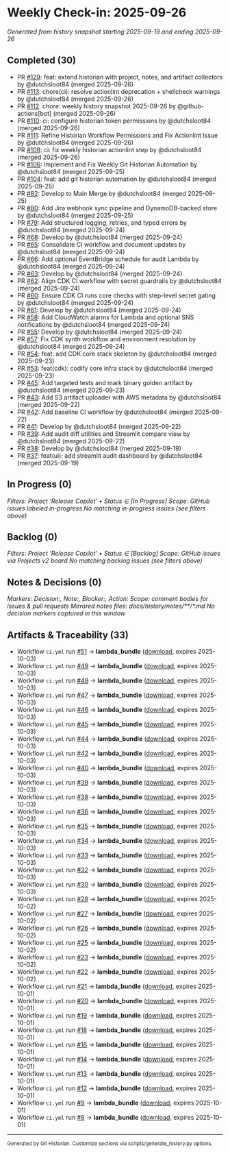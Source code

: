 # Weekly Check-in: 2025-09-26

_Generated from history snapshot starting 2025-09-19 and ending 2025-09-26_

## Completed (30)
- PR [#129](https://github.com/dutchsloot84/ReleaseCopilot-AI/pull/129): feat: extend historian with project, notes, and artifact collectors by @dutchsloot84 (merged 2025-09-26)
- PR [#113](https://github.com/dutchsloot84/ReleaseCopilot-AI/pull/113): chore(ci): resolve actionlint deprecation + shellcheck warnings by @dutchsloot84 (merged 2025-09-26)
- PR [#112](https://github.com/dutchsloot84/ReleaseCopilot-AI/pull/112): chore: weekly history snapshot 2025-09-26 by @github-actions[bot] (merged 2025-09-26)
- PR [#110](https://github.com/dutchsloot84/ReleaseCopilot-AI/pull/110): ci: configure historian token permissions by @dutchsloot84 (merged 2025-09-26)
- PR [#111](https://github.com/dutchsloot84/ReleaseCopilot-AI/pull/111): Refine Historian Workflow Permissions and Fix Actionlint Issue by @dutchsloot84 (merged 2025-09-26)
- PR [#108](https://github.com/dutchsloot84/ReleaseCopilot-AI/pull/108): ci: fix weekly historian actionlint step by @dutchsloot84 (merged 2025-09-26)
- PR [#106](https://github.com/dutchsloot84/ReleaseCopilot-AI/pull/106):  Implement and Fix Weekly Git Historian Automation by @dutchsloot84 (merged 2025-09-25)
- PR [#104](https://github.com/dutchsloot84/ReleaseCopilot-AI/pull/104): feat: add git historian automation by @dutchsloot84 (merged 2025-09-25)
- PR [#82](https://github.com/dutchsloot84/ReleaseCopilot-AI/pull/82): Develop to Main Merge by @dutchsloot84 (merged 2025-09-25)
- PR [#80](https://github.com/dutchsloot84/ReleaseCopilot-AI/pull/80): Add Jira webhook sync pipeline and DynamoDB-backed store by @dutchsloot84 (merged 2025-09-25)
- PR [#79](https://github.com/dutchsloot84/ReleaseCopilot-AI/pull/79): Add structured logging, retries, and typed errors by @dutchsloot84 (merged 2025-09-24)
- PR [#68](https://github.com/dutchsloot84/ReleaseCopilot-AI/pull/68): Develop by @dutchsloot84 (merged 2025-09-24)
- PR [#65](https://github.com/dutchsloot84/ReleaseCopilot-AI/pull/65): Consolidate CI workflow and document updates by @dutchsloot84 (merged 2025-09-24)
- PR [#66](https://github.com/dutchsloot84/ReleaseCopilot-AI/pull/66): Add optional EventBridge schedule for audit Lambda by @dutchsloot84 (merged 2025-09-24)
- PR [#63](https://github.com/dutchsloot84/ReleaseCopilot-AI/pull/63): Develop by @dutchsloot84 (merged 2025-09-24)
- PR [#62](https://github.com/dutchsloot84/ReleaseCopilot-AI/pull/62): Align CDK CI workflow with secret guardrails by @dutchsloot84 (merged 2025-09-24)
- PR [#60](https://github.com/dutchsloot84/ReleaseCopilot-AI/pull/60): Ensure CDK CI runs core checks with step-level secret gating by @dutchsloot84 (merged 2025-09-24)
- PR [#61](https://github.com/dutchsloot84/ReleaseCopilot-AI/pull/61): Develop by @dutchsloot84 (merged 2025-09-24)
- PR [#58](https://github.com/dutchsloot84/ReleaseCopilot-AI/pull/58): Add CloudWatch alarms for Lambda and optional SNS notifications by @dutchsloot84 (merged 2025-09-24)
- PR [#55](https://github.com/dutchsloot84/ReleaseCopilot-AI/pull/55): Develop by @dutchsloot84 (merged 2025-09-24)
- PR [#57](https://github.com/dutchsloot84/ReleaseCopilot-AI/pull/57): Fix CDK synth workflow and environment resolution by @dutchsloot84 (merged 2025-09-24)
- PR [#54](https://github.com/dutchsloot84/ReleaseCopilot-AI/pull/54): feat: add CDK core stack skeleton by @dutchsloot84 (merged 2025-09-23)
- PR [#53](https://github.com/dutchsloot84/ReleaseCopilot-AI/pull/53): feat(cdk): codify core infra stack by @dutchsloot84 (merged 2025-09-23)
- PR [#45](https://github.com/dutchsloot84/ReleaseCopilot-AI/pull/45): Add targeted tests and mark binary golden artifact by @dutchsloot84 (merged 2025-09-23)
- PR [#43](https://github.com/dutchsloot84/ReleaseCopilot-AI/pull/43): Add S3 artifact uploader with AWS metadata by @dutchsloot84 (merged 2025-09-22)
- PR [#42](https://github.com/dutchsloot84/ReleaseCopilot-AI/pull/42): Add baseline CI workflow by @dutchsloot84 (merged 2025-09-22)
- PR [#41](https://github.com/dutchsloot84/ReleaseCopilot-AI/pull/41): Develop by @dutchsloot84 (merged 2025-09-22)
- PR [#39](https://github.com/dutchsloot84/ReleaseCopilot-AI/pull/39): Add audit diff utilities and Streamlit compare view by @dutchsloot84 (merged 2025-09-22)
- PR [#38](https://github.com/dutchsloot84/ReleaseCopilot-AI/pull/38): Develop by @dutchsloot84 (merged 2025-09-19)
- PR [#37](https://github.com/dutchsloot84/ReleaseCopilot-AI/pull/37): feat(ui): add streamlit audit dashboard by @dutchsloot84 (merged 2025-09-19)


## In Progress (0)
_Filters: Project 'Release Copilot' • Status ∈ [In Progress]_
_Scope: GitHub issues labeled in-progress_
_No matching in-progress issues (see filters above)_

## Backlog (0)
_Filters: Project 'Release Copilot' • Status ∈ [Backlog]_
_Scope: GitHub issues via Projects v2 board_
_No matching backlog issues (see filters above)_

## Notes & Decisions (0)
_Markers: Decision:, Note:, Blocker:, Action:_
_Scope: comment bodies for issues & pull requests_
_Mirrored notes files: docs/history/notes/**/*.md_
_No decision markers captured in this window_

## Artifacts & Traceability (33)
- Workflow `ci.yml` run [#51](https://github.com/dutchsloot84/ReleaseCopilot-AI/actions/runs/18049805095) → **lambda_bundle** ([download](https://api.github.com/repos/dutchsloot84/ReleaseCopilot-AI/actions/artifacts/4119290200/zip), expires 2025-10-03)
- Workflow `ci.yml` run [#49](https://github.com/dutchsloot84/ReleaseCopilot-AI/actions/runs/18049162406) → **lambda_bundle** ([download](https://api.github.com/repos/dutchsloot84/ReleaseCopilot-AI/actions/artifacts/4119079571/zip), expires 2025-10-03)
- Workflow `ci.yml` run [#48](https://github.com/dutchsloot84/ReleaseCopilot-AI/actions/runs/18047528432) → **lambda_bundle** ([download](https://api.github.com/repos/dutchsloot84/ReleaseCopilot-AI/actions/artifacts/4118497292/zip), expires 2025-10-03)
- Workflow `ci.yml` run [#47](https://github.com/dutchsloot84/ReleaseCopilot-AI/actions/runs/18046717604) → **lambda_bundle** ([download](https://api.github.com/repos/dutchsloot84/ReleaseCopilot-AI/actions/artifacts/4118211324/zip), expires 2025-10-03)
- Workflow `ci.yml` run [#46](https://github.com/dutchsloot84/ReleaseCopilot-AI/actions/runs/18046293211) → **lambda_bundle** ([download](https://api.github.com/repos/dutchsloot84/ReleaseCopilot-AI/actions/artifacts/4118051446/zip), expires 2025-10-03)
- Workflow `ci.yml` run [#45](https://github.com/dutchsloot84/ReleaseCopilot-AI/actions/runs/18045881755) → **lambda_bundle** ([download](https://api.github.com/repos/dutchsloot84/ReleaseCopilot-AI/actions/artifacts/4117906579/zip), expires 2025-10-03)
- Workflow `ci.yml` run [#44](https://github.com/dutchsloot84/ReleaseCopilot-AI/actions/runs/18045409853) → **lambda_bundle** ([download](https://api.github.com/repos/dutchsloot84/ReleaseCopilot-AI/actions/artifacts/4117736767/zip), expires 2025-10-03)
- Workflow `ci.yml` run [#42](https://github.com/dutchsloot84/ReleaseCopilot-AI/actions/runs/18045402358) → **lambda_bundle** ([download](https://api.github.com/repos/dutchsloot84/ReleaseCopilot-AI/actions/artifacts/4117733544/zip), expires 2025-10-03)
- Workflow `ci.yml` run [#40](https://github.com/dutchsloot84/ReleaseCopilot-AI/actions/runs/18025190975) → **lambda_bundle** ([download](https://api.github.com/repos/dutchsloot84/ReleaseCopilot-AI/actions/artifacts/4110829364/zip), expires 2025-10-03)
- Workflow `ci.yml` run [#39](https://github.com/dutchsloot84/ReleaseCopilot-AI/actions/runs/18025152907) → **lambda_bundle** ([download](https://api.github.com/repos/dutchsloot84/ReleaseCopilot-AI/actions/artifacts/4110818624/zip), expires 2025-10-03)
- Workflow `ci.yml` run [#38](https://github.com/dutchsloot84/ReleaseCopilot-AI/actions/runs/18025137796) → **lambda_bundle** ([download](https://api.github.com/repos/dutchsloot84/ReleaseCopilot-AI/actions/artifacts/4110814985/zip), expires 2025-10-03)
- Workflow `ci.yml` run [#36](https://github.com/dutchsloot84/ReleaseCopilot-AI/actions/runs/18025077276) → **lambda_bundle** ([download](https://api.github.com/repos/dutchsloot84/ReleaseCopilot-AI/actions/artifacts/4110799143/zip), expires 2025-10-03)
- Workflow `ci.yml` run [#35](https://github.com/dutchsloot84/ReleaseCopilot-AI/actions/runs/18024911053) → **lambda_bundle** ([download](https://api.github.com/repos/dutchsloot84/ReleaseCopilot-AI/actions/artifacts/4110754380/zip), expires 2025-10-03)
- Workflow `ci.yml` run [#34](https://github.com/dutchsloot84/ReleaseCopilot-AI/actions/runs/18024861438) → **lambda_bundle** ([download](https://api.github.com/repos/dutchsloot84/ReleaseCopilot-AI/actions/artifacts/4110741179/zip), expires 2025-10-03)
- Workflow `ci.yml` run [#33](https://github.com/dutchsloot84/ReleaseCopilot-AI/actions/runs/18024741087) → **lambda_bundle** ([download](https://api.github.com/repos/dutchsloot84/ReleaseCopilot-AI/actions/artifacts/4110708259/zip), expires 2025-10-03)
- Workflow `ci.yml` run [#32](https://github.com/dutchsloot84/ReleaseCopilot-AI/actions/runs/18024687070) → **lambda_bundle** ([download](https://api.github.com/repos/dutchsloot84/ReleaseCopilot-AI/actions/artifacts/4110691515/zip), expires 2025-10-03)
- Workflow `ci.yml` run [#30](https://github.com/dutchsloot84/ReleaseCopilot-AI/actions/runs/18024089752) → **lambda_bundle** ([download](https://api.github.com/repos/dutchsloot84/ReleaseCopilot-AI/actions/artifacts/4110484575/zip), expires 2025-10-03)
- Workflow `ci.yml` run [#28](https://github.com/dutchsloot84/ReleaseCopilot-AI/actions/runs/18021484215) → **lambda_bundle** ([download](https://api.github.com/repos/dutchsloot84/ReleaseCopilot-AI/actions/artifacts/4109567590/zip), expires 2025-10-02)
- Workflow `ci.yml` run [#27](https://github.com/dutchsloot84/ReleaseCopilot-AI/actions/runs/18021442189) → **lambda_bundle** ([download](https://api.github.com/repos/dutchsloot84/ReleaseCopilot-AI/actions/artifacts/4109552750/zip), expires 2025-10-02)
- Workflow `ci.yml` run [#26](https://github.com/dutchsloot84/ReleaseCopilot-AI/actions/runs/18021225324) → **lambda_bundle** ([download](https://api.github.com/repos/dutchsloot84/ReleaseCopilot-AI/actions/artifacts/4109463948/zip), expires 2025-10-02)
- Workflow `ci.yml` run [#25](https://github.com/dutchsloot84/ReleaseCopilot-AI/actions/runs/18020454336) → **lambda_bundle** ([download](https://api.github.com/repos/dutchsloot84/ReleaseCopilot-AI/actions/artifacts/4109175531/zip), expires 2025-10-02)
- Workflow `ci.yml` run [#23](https://github.com/dutchsloot84/ReleaseCopilot-AI/actions/runs/17993949042) → **lambda_bundle** ([download](https://api.github.com/repos/dutchsloot84/ReleaseCopilot-AI/actions/artifacts/4099658478/zip), expires 2025-10-02)
- Workflow `ci.yml` run [#22](https://github.com/dutchsloot84/ReleaseCopilot-AI/actions/runs/17993908475) → **lambda_bundle** ([download](https://api.github.com/repos/dutchsloot84/ReleaseCopilot-AI/actions/artifacts/4099648319/zip), expires 2025-10-02)
- Workflow `ci.yml` run [#21](https://github.com/dutchsloot84/ReleaseCopilot-AI/actions/runs/17991668445) → **lambda_bundle** ([download](https://api.github.com/repos/dutchsloot84/ReleaseCopilot-AI/actions/artifacts/4099013005/zip), expires 2025-10-01)
- Workflow `ci.yml` run [#20](https://github.com/dutchsloot84/ReleaseCopilot-AI/actions/runs/17991382053) → **lambda_bundle** ([download](https://api.github.com/repos/dutchsloot84/ReleaseCopilot-AI/actions/artifacts/4098919565/zip), expires 2025-10-01)
- Workflow `ci.yml` run [#19](https://github.com/dutchsloot84/ReleaseCopilot-AI/actions/runs/17990946295) → **lambda_bundle** ([download](https://api.github.com/repos/dutchsloot84/ReleaseCopilot-AI/actions/artifacts/4098776181/zip), expires 2025-10-01)
- Workflow `ci.yml` run [#18](https://github.com/dutchsloot84/ReleaseCopilot-AI/actions/runs/17990577160) → **lambda_bundle** ([download](https://api.github.com/repos/dutchsloot84/ReleaseCopilot-AI/actions/artifacts/4098646444/zip), expires 2025-10-01)
- Workflow `ci.yml` run [#16](https://github.com/dutchsloot84/ReleaseCopilot-AI/actions/runs/17989312667) → **lambda_bundle** ([download](https://api.github.com/repos/dutchsloot84/ReleaseCopilot-AI/actions/artifacts/4098187480/zip), expires 2025-10-01)
- Workflow `ci.yml` run [#14](https://github.com/dutchsloot84/ReleaseCopilot-AI/actions/runs/17988527094) → **lambda_bundle** ([download](https://api.github.com/repos/dutchsloot84/ReleaseCopilot-AI/actions/artifacts/4097894361/zip), expires 2025-10-01)
- Workflow `ci.yml` run [#13](https://github.com/dutchsloot84/ReleaseCopilot-AI/actions/runs/17988463645) → **lambda_bundle** ([download](https://api.github.com/repos/dutchsloot84/ReleaseCopilot-AI/actions/artifacts/4097873059/zip), expires 2025-10-01)
- Workflow `ci.yml` run [#12](https://github.com/dutchsloot84/ReleaseCopilot-AI/actions/runs/17988353422) → **lambda_bundle** ([download](https://api.github.com/repos/dutchsloot84/ReleaseCopilot-AI/actions/artifacts/4097830873/zip), expires 2025-10-01)
- Workflow `ci.yml` run [#9](https://github.com/dutchsloot84/ReleaseCopilot-AI/actions/runs/17984990120) → **lambda_bundle** ([download](https://api.github.com/repos/dutchsloot84/ReleaseCopilot-AI/actions/artifacts/4096563075/zip), expires 2025-10-01)
- Workflow `ci.yml` run [#8](https://github.com/dutchsloot84/ReleaseCopilot-AI/actions/runs/17984444785) → **lambda_bundle** ([download](https://api.github.com/repos/dutchsloot84/ReleaseCopilot-AI/actions/artifacts/4096349004/zip), expires 2025-10-01)

---

<sub>Generated by Git Historian. Customize sections via scripts/generate_history.py options.</sub>
